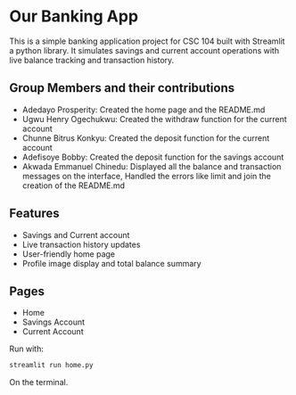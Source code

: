 # Our Banking App

This is a simple banking application project for CSC 104 built with Streamlit a python library. It simulates savings and current account operations with live balance tracking and transaction history.

## Group Members and their contributions

- Adedayo Prosperity: Created the home page and the README.md
- Ugwu Henry Ogechukwu: Created the withdraw function for the current account
- Chunne Bitrus Konkyu: Created the deposit function for the current account
- Adefisoye Bobby: Created the deposit function for the savings account
- Akwada Emmanuel Chinedu: Displayed all the balance and transaction messages on the interface, Handled the errors like limit and join the creation of the README.md

## Features

- Savings and Current account
- Live transaction history updates
- User-friendly home page
- Profile image display and total balance summary

## Pages

- Home
- Savings Account
- Current Account


Run with:

```bash
streamlit run home.py
```
On the terminal.